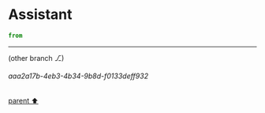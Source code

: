 # Assistant

```python
from
```

---

(other branch ⎇)
###### aaa2a17b-4eb3-4b34-9b8d-f0133deff932
[parent ⬆️](#dc0fc767-7dcc-4b01-9b92-9f6b0043bc88)
